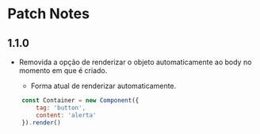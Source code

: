 # **Patch Notes**
## **1.1.0**

- Removida a opção de renderizar o objeto automaticamente ao body no momento em que é criado.


    - Forma atual de renderizar automaticamente.
```javascript
    const Container = new Component({
        tag: 'button',
        content: 'alerta'
    }).render()
```
